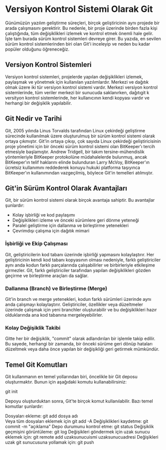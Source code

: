 # Versiyon Kontrol Sistemi Olarak Git

Günümüzün yazılım geliştirme süreçleri, birçok geliştiricinin aynı projede bir arada çalışmasını gerektirir. Bu nedenle, bir proje üzerinde birden fazla kişi çalıştığında, tüm değişiklikleri izlemek ve kontrol etmek önemli hale gelir. İşte tam burada sürüm kontrol sistemleri devreye girer. Bu yazıda, en sevilen sürüm kontrol sistemlerinden biri olan Git'i inceleyip ve neden bu kadar popüler olduğunu öğreneceğiz.

## Versiyon Kontrol Sistemleri

Versiyon kontrol sistemleri, projelerde yapılan değişiklikleri izlemek, paylaşmak ve yönetmek için kullanılan yazılımlardır. Merkezi ve dağıtık olmak üzere iki tür versiyon kontrol sistemi vardır. Merkezi versiyon kontrol sistemlerinde, tüm veriler merkezi bir sunucuda saklanırken, dağıtıgit k versityon kontrol sistemlerinde, her kullanıcının kendi kopyası vardır ve herhangi bir değişiklik yapılabilir.

## Git Nedir ve Tarihi

Git, 2005 yılında Linus Torvalds tarafından Linux çekirdeği geliştirme sürecinde kullanılmak üzere oluşturulmuş bir sürüm kontrol sistemi olarak ortaya çıkmıştır. Git'in ortaya çıkışı, çok sayıda Linux çekirdeği geliştiricisinin proje yönetimi için bir önceki sürüm kontrol sistemi olan BitKeeper'ı tercih etmesiyle başlamıştır. Andrew Tridgell, bir takım tersine-mühendislik yöntemleriyle BitKeeper protokolüne müdahalelerde bulunmuş, ancak BitKeeper'ın telif haklarını elinde bulunduran Larry McVoy, BitKeeper'ın ücretsiz kullanımını reddederek konuyu hukuki platforma taşıyınca BitKeeper'ın kullanımından vazgeçilmiş, böylece Git'in temelleri atılmıştır.

## Git'in Sürüm Kontrol Olarak Avantajları

Git, bir sürüm kontrol sistemi olarak birçok avantaja sahiptir. Bu avantajlar şunlardır:

- Kolay işbirliği ve kod paylaşımı
- Değişiklikleri izleme ve önceki sürümlere geri dönme yeteneği
- Paralel geliştirme için dallanma ve birleştirme yetenekleri
- Çevrimdışı çalışma için dağıtık mimari

### İşbirliği ve Ekip Çalışması

Git, geliştiricilerin kod tabanı üzerinde işbirliği yapmasını kolaylaştırır. Her geliştiricinin kendi kod tabanı kopyasının olması nedeniyle, farklı geliştiriciler aynı anda kodun farklı parçalarında çalışabilirler ve birbirleriyle etkileşime girmezler. Git, farklı geliştiriciler tarafından yapılan değişiklikleri gözden geçirme ve birleştirme araçları da sağlar.

### Dallanma (Branch) ve Birleştirme (Merge)

Git'in branch ve merge yetenekleri, kodun farklı sürümleri üzerinde aynı anda çalışmayı kolaylaştırır. Geliştiriciler, özellikler veya düzeltmeler üzerinde çalışmak için yeni branchler oluşturabilir ve bu değişiklikleri hazır olduklarında ana kod tabanına mergeleyebilirler.

### Kolay Değişiklik Takibi

Gitte her bir değişiklik, "commit" olarak adlandırılan bir işlemle takip edilir. Bu sayede, herhangi bir zamanda, bir önceki sürüme geri dönüp hataları düzeltmek veya daha önce yapılan bir değişikliği geri getirmek mümkündür.

## Temel Git Komutları
Git kullanmanın en temel yollarından biri, öncelikle bir Git deposu oluşturmaktır. Bunun için aşağıdaki komutu kullanabilirsiniz:

git init

Depoyu oluşturduktan sonra, Git'te birçok komut kullanılabilir. Bazı temel komutlar şunlardır:

Dosyaları ekleme: git add dosya adı  
Veya tüm dosyaları eklemek için git add -A
Değişiklikleri kaydetme: git commit -m "açıklama"
Depo durumunu kontrol etme: git status
Değişiklik geçmişini görüntüleme: git log
Değişikleri göndermek için uzak sunucu eklemek için: git remote add uzaksunucuismi uzaksunucuadresi
Değişikleri uzak git sunucusuna yollamak için: git push

